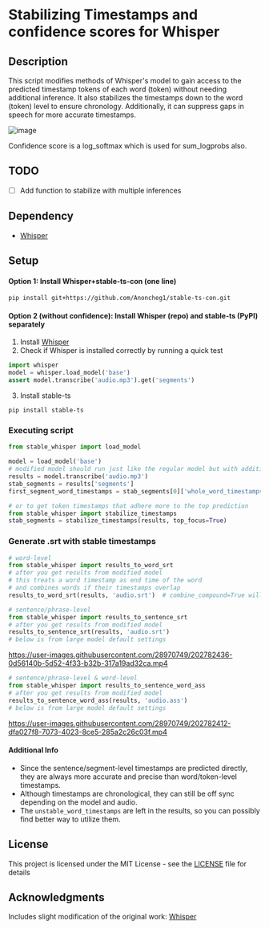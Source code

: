 # Stabilizing Timestamps and confidence scores for Whisper

## Description
This script modifies methods of Whisper's model to gain access to the predicted timestamp tokens of each word (token) without needing additional inference. It also stabilizes the timestamps down to the word (token) level to ensure chronology. Additionally, it can suppress gaps in speech for more accurate timestamps.

![image](https://user-images.githubusercontent.com/28970749/192950141-40ac8cbd-ccac-45da-b563-f8144d22c54e.png)

Confidence score is a log_softmax which is used for sum_logprobs also.

## TODO
- [ ] Add function to stabilize with multiple inferences

## Dependency
* [Whisper](https://github.com/openai/whisper)

## Setup
#### Option 1: Install Whisper+stable-ts-con (one line)
```
pip install git+https://github.com/Anoncheg1/stable-ts-con.git
```
#### Option 2 (without confidence): Install Whisper (repo) and stable-ts (PyPI) separately
1. Install [Whisper](https://github.com/openai/whisper#setup)
2. Check if Whisper is installed correctly by running a quick test
```python
import whisper
model = whisper.load_model('base')
assert model.transcribe('audio.mp3').get('segments')
```
3. Install stable-ts
```commandline
pip install stable-ts
```

### Executing script
```python
from stable_whisper import load_model

model = load_model('base')
# modified model should run just like the regular model but with additional hyperparameters and extra data in results
results = model.transcribe('audio.mp3')
stab_segments = results['segments']
first_segment_word_timestamps = stab_segments[0]['whole_word_timestamps']

# or to get token timestamps that adhere more to the top prediction
from stable_whisper import stabilize_timestamps
stab_segments = stabilize_timestamps(results, top_focus=True)
```

### Generate .srt with stable timestamps
```python
# word-level
from stable_whisper import results_to_word_srt
# after you get results from modified model
# this treats a word timestamp as end time of the word
# and combines words if their timestamps overlap
results_to_word_srt(results, 'audio.srt')  # combine_compound=True will merge words with no prepended space
```
```python
# sentence/phrase-level
from stable_whisper import results_to_sentence_srt
# after you get results from modified model
results_to_sentence_srt(results, 'audio.srt')
# below is from large model default settings
```

https://user-images.githubusercontent.com/28970749/202782436-0d56140b-5d52-4f33-b32b-317a19ad32ca.mp4


```python
# sentence/phrase-level & word-level
from stable_whisper import results_to_sentence_word_ass
# after you get results from modified model
results_to_sentence_word_ass(results, 'audio.ass')
# below is from large model default settings
```

https://user-images.githubusercontent.com/28970749/202782412-dfa027f8-7073-4023-8ce5-285a2c26c03f.mp4

#### Additional Info
* Since the sentence/segment-level timestamps are predicted directly, they are always more accurate and precise than word/token-level timestamps.
* Although timestamps are chronological, they can still be off sync depending on the model and audio.
* The `unstable_word_timestamps` are left in the results, so you can possibly find better way to utilize them.

## License
This project is licensed under the MIT License - see the [LICENSE](LICENSE) file for details

## Acknowledgments
Includes slight modification of the original work: [Whisper](https://github.com/openai/whisper)

